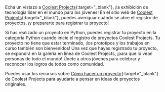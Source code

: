 Echa un vistazo a [Coolest Projects](https://coolestprojects.org/){:target="_blank"}, ¡la exhibición de tecnología líder en el mundo para los jóvenes! En el sitio web de [Coolest Projects](https://coolestprojects.org/){:target="_blank"}, puedes averiguar cuándo se abre el registro de proyectos, ¡y prepararte para registrar tu proyecto!

Si has realizado un proyecto en Python, puedes registrar tu proyecto en la categoría Python cuando inicie el registro de proyectos Coolest Projects. Tu proyecto no tiene que estar terminado, ¡los prototipos y los trabajos en curso también son bienvenidos! Una vez que hayas registrado tu proyecto, se expondrá en la galería en línea de Coolest Projects, ¡para que lo vean personas de todo el mundo! Únete a otros jóvenes para celebrar y reconocer los logros de todos como comunidad.

Puedes usar los recursos sobre [Cómo hacer un proyecto](https://coolestprojects.org/2020/03/31/how-to-make-a-project-workbook-and-additional-resources/){:target="_blank"} de Coolest Projects para ayudarte a pensar en ideas de proyectos originales.
